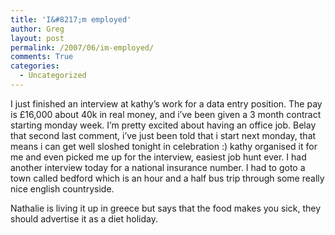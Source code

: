 ```yaml
---
title: 'I&#8217;m employed'
author: Greg
layout: post
permalink: /2007/06/im-employed/
comments: True
categories:
  - Uncategorized
---
```

I just finished an interview at kathy&#8217;s work for a data entry position. The pay is £16,000 about 40k in real money, and i&#8217;ve been given a 3 month contract starting monday week. I&#8217;m pretty excited about having an office job. Belay that second last comment, i&#8217;ve just been told that i start next monday, that means i can get well sloshed tonight in celebration :) kathy organised it for me and even picked me up for the interview, easiest job hunt ever. I had another interview today for a national insurance number. I had to goto a town called bedford which is an hour and a half bus trip through some really nice english countryside.

Nathalie is living it up in greece but says that the food makes you sick, they should advertise it as a diet holiday.